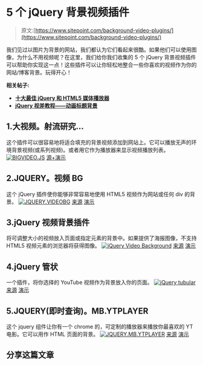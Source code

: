 # 5 个 jQuery 背景视频插件

> 原文:[https://www.sitepoint.com/background-video-plugins/](https://www.sitepoint.com/background-video-plugins/)

我们见过以图片为背景的网站，我们都认为它们看起来很酷。如果他们可以使用图像，为什么不用视频呢？在这里，我们给你我们收集的 5 个 jQuery 背景视频插件可以帮助你实现这一点！这些插件可以让你轻松地整合一些你喜欢的视频作为你的网站/博客背景。玩得开心！

**相关帖子:**

*   [**十大最佳 jQuery 和 HTML5 媒体播放器**](http://www.jquery4u.com/plugins/10-jquery-html5-players/)
*   [**jQuery 视差教程——动画标题背景**](http://www.jquery4u.com/animation/jquery-parallax-tutorial/)

## 1.大视频。射流研究…

这个插件可以很容易地将适合填充的背景视频添加到网站上。它可以播放无声的环境背景视频(或系列视频)。或者用它作为播放器来显示视频播放列表。
[![BIGVIDEO.JS](../Images/b9dfaf854a0726bc9ec1f9ebe092c067.png)](http://dfcb.github.com/BigVideo.js/) 
[源+演示](http://dfcb.github.com/BigVideo.js/)

## 2.JQUERY。视频 BG

这个 jQuery 插件使你能够非常容易地使用 HTML5 视频作为网站或任何 div 的背景。
[![JQUERY.VIDEOBG](../Images/c19f5bed674790abcfbb7f229e6a4a36.png)](http://syddev.com/jquery.videoBG/) 
[来源](http://syddev.com/jquery.videoBG/) [演示](http://syddev.com/jquery.videoBG/index.html#demos)

## 3.jQuery 视频背景插件

将可调整大小的视频放入页面或指定元素的背景中。如果提供了海报图像，不支持 HTML5 视频元素的浏览器将获得图像。
[![jQuery Video Background](../Images/ce401a023283056ba20d8c073fb0df16.png)](https://github.com/georgepaterson/jquery-videobackground#readme) 
[来源](https://github.com/georgepaterson/jquery-videobackground#readme) [演示](http://www.georgepaterson.com/sandbox/jquery-html5-video-background-demo/)

## 4.jQuery 管状

一个插件，将你选择的 YouTube 视频作为背景放入你的页面。
[![jQuery tubular](../Images/7050973eea00a47c9c58f3952e5f7cab.png)](http://code.google.com/p/jquery-tubular/) 
[来源](http://code.google.com/p/jquery-tubular/) [演示](http://www.seanmccambridge.com/tubular/)

## 5.JQUERY(即时查询)。MB.YTPLAYER

这个 jquery 组件让你有一个 chrome 的，可定制的播放器来播放你最喜欢的 YT 电影。它可以用作 HTML 页面的背景。
[![JQUERY.MB.YTPLAYER](../Images/2b5468db86c6f53e5ad2ed5ff5eb7a19.png)](http://pupunzi.com/#mb.components/mb.YTPlayer/YTPlayer.html) 
[来源](http://pupunzi.com/#mb.components/mb.YTPlayer/YTPlayer.html) [演示](http://pupunzi.com/mb.components/mb.YTPlayer/demo/demo_background.html)

## 分享这篇文章